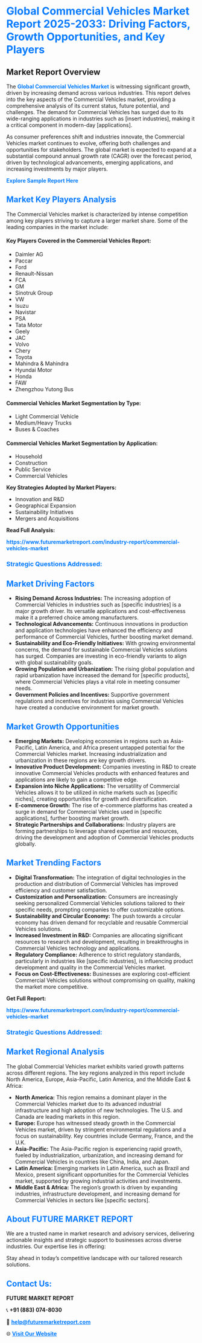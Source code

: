 <h1 style="color: #007BFF;">Global Commercial Vehicles Market Report 2025-2033: Driving Factors, Growth Opportunities, and Key Players</h1>

<section id="overview">
<h2>Market Report Overview</h2>
<p>The <a href="https://www.futuremarketreport.com/industry-report/commercial-vehicles-market" style="color: #007BFF; text-decoration: none;"><strong>Global Commercial Vehicles Market</strong></a> is witnessing significant growth, driven by increasing demand across various industries. This report delves into the key aspects of the Commercial Vehicles market, providing a comprehensive analysis of its current status, future potential, and challenges. The demand for Commercial Vehicles has surged due to its wide-ranging applications in industries such as [insert industries], making it a critical component in modern-day [applications].</p>
<p>As consumer preferences shift and industries innovate, the Commercial Vehicles market continues to evolve, offering both challenges and opportunities for stakeholders. The global market is expected to expand at a substantial compound annual growth rate (CAGR) over the forecast period, driven by technological advancements, emerging applications, and increasing investments by major players.</p>
</section>

<section id="overview">
<p><a href="https://www.futuremarketreport.com/request-sample/reportId=126404" style="color: #007BFF; text-decoration: none;"><strong>Explore Sample Report Here</strong></a></p>
</section>

<section id="key-players">
<h2 style="color: #007BFF;">Market Key Players Analysis</h2>
<p>The Commercial Vehicles market is characterized by intense competition among key players striving to capture a larger market share. Some of the leading companies in the market include:</p>
<h4>Key Players Covered in the Commercial Vehicles Report:</h4>
<ul><li>Daimler AG</li><li>Paccar</li><li>Ford</li><li>Renault-Nissan</li><li>FCA</li><li>GM</li><li>Sinotruk Group</li><li>VW</li><li>Isuzu</li><li>Navistar</li><li>PSA</li><li>Tata Motor</li><li>Geely</li><li>JAC</li><li>Volvo</li><li>Chery</li><li>Toyota</li><li>Mahindra &amp; Mahindra</li><li>Hyundai Motor</li><li>Honda</li><li>FAW</li><li>Zhengzhou Yutong Bus</li></ul>
<h4>Commercial Vehicles Market Segmentation by Type:</h4>
<ul><li>Light Commercial Vehicle</li><li>Medium/Heavy Trucks</li><li>Buses &amp; Coaches</li></ul>

<h4>Commercial Vehicles Market Segmentation by Application:</h4>
<ul><li>Household</li><li>Construction</li><li>Public Service</li><li>Commercial Vehicles</li></ul>
<p><strong>Key Strategies Adopted by Market Players:</strong></p>
<ul>
<li>Innovation and R&D</li>
<li>Geographical Expansion</li>
<li>Sustainability Initiatives</li>
<li>Mergers and Acquisitions</li>
</ul>
</section>

<section>
<p><strong>Read Full Analysis: </strong></p><a href="https://www.futuremarketreport.com/industry-report/commercial-vehicles-market" style="color: #007BFF; text-decoration: none;"><strong>https://www.futuremarketreport.com/industry-report/commercial-vehicles-market</strong></a>
<h3 style="color: #007BFF;">Strategic Questions Addressed:</h3>
</section>

<section id="driving-factors">
<h2 style="color: #007BFF;">Market Driving Factors</h2>
<ul>
<li><strong>Rising Demand Across Industries:</strong> The increasing adoption of Commercial Vehicles in industries such as [specific industries] is a major growth driver. Its versatile applications and cost-effectiveness make it a preferred choice among manufacturers.</li>
<li><strong>Technological Advancements:</strong> Continuous innovations in production and application technologies have enhanced the efficiency and performance of Commercial Vehicles, further boosting market demand.</li>
<li><strong>Sustainability and Eco-Friendly Initiatives:</strong> With growing environmental concerns, the demand for sustainable Commercial Vehicles solutions has surged. Companies are investing in eco-friendly variants to align with global sustainability goals.</li>
<li><strong>Growing Population and Urbanization:</strong> The rising global population and rapid urbanization have increased the demand for [specific products], where Commercial Vehicles plays a vital role in meeting consumer needs.</li>
<li><strong>Government Policies and Incentives:</strong> Supportive government regulations and incentives for industries using Commercial Vehicles have created a conducive environment for market growth.</li>
</ul>
</section>

<section id="growth-opportunities">
<h2 style="color: #007BFF;">Market Growth Opportunities</h2>
<ul>
<li><strong>Emerging Markets:</strong> Developing economies in regions such as Asia-Pacific, Latin America, and Africa present untapped potential for the Commercial Vehicles market. Increasing industrialization and urbanization in these regions are key growth drivers.</li>
<li><strong>Innovative Product Development:</strong> Companies investing in R&D to create innovative Commercial Vehicles products with enhanced features and applications are likely to gain a competitive edge.</li>
<li><strong>Expansion into Niche Applications:</strong> The versatility of Commercial Vehicles allows it to be utilized in niche markets such as [specific niches], creating opportunities for growth and diversification.</li>
<li><strong>E-commerce Growth:</strong> The rise of e-commerce platforms has created a surge in demand for Commercial Vehicles used in [specific applications], further boosting market growth.</li>
<li><strong>Strategic Partnerships and Collaborations:</strong> Industry players are forming partnerships to leverage shared expertise and resources, driving the development and adoption of Commercial Vehicles products globally.</li>
</ul>
</section>

<section id="trending-factors">
<h2 style="color: #007BFF;">Market Trending Factors</h2>
<ul>
<li><strong>Digital Transformation:</strong> The integration of digital technologies in the production and distribution of Commercial Vehicles has improved efficiency and customer satisfaction.</li>
<li><strong>Customization and Personalization:</strong> Consumers are increasingly seeking personalized Commercial Vehicles solutions tailored to their specific needs, prompting companies to offer customizable options.</li>
<li><strong>Sustainability and Circular Economy:</strong> The push towards a circular economy has driven demand for recyclable and reusable Commercial Vehicles solutions.</li>
<li><strong>Increased Investment in R&D:</strong> Companies are allocating significant resources to research and development, resulting in breakthroughs in Commercial Vehicles technology and applications.</li>
<li><strong>Regulatory Compliance:</strong> Adherence to strict regulatory standards, particularly in industries like [specific industries], is influencing product development and quality in the Commercial Vehicles market.</li>
<li><strong>Focus on Cost-Effectiveness:</strong> Businesses are exploring cost-efficient Commercial Vehicles solutions without compromising on quality, making the market more competitive.</li>
</ul>
</section>

<section>
<p><strong>Get Full Report: </strong></p><a href="https://www.futuremarketreport.com/industry-report/commercial-vehicles-market" style="color: #007BFF; text-decoration: none;"><strong>https://www.futuremarketreport.com/industry-report/commercial-vehicles-market</strong></a>
<h3 style="color: #007BFF;">Strategic Questions Addressed:</h3>
</section>


<section id="regional-analysis">
<h2 style="color: #007BFF;">Market Regional Analysis</h2>
<p>The global Commercial Vehicles market exhibits varied growth patterns across different regions. The key regions analyzed in this report include North America, Europe, Asia-Pacific, Latin America, and the Middle East & Africa:</p>
<ul>
<li><strong>North America:</strong> This region remains a dominant player in the Commercial Vehicles market due to its advanced industrial infrastructure and high adoption of new technologies. The U.S. and Canada are leading markets in this region.</li>
<li><strong>Europe:</strong> Europe has witnessed steady growth in the Commercial Vehicles market, driven by stringent environmental regulations and a focus on sustainability. Key countries include Germany, France, and the U.K.</li>
<li><strong>Asia-Pacific:</strong> The Asia-Pacific region is experiencing rapid growth, fueled by industrialization, urbanization, and increasing demand for Commercial Vehicles in countries like China, India, and Japan.</li>
<li><strong>Latin America:</strong> Emerging markets in Latin America, such as Brazil and Mexico, present significant opportunities for the Commercial Vehicles market, supported by growing industrial activities and investments.</li>
<li><strong>Middle East & Africa:</strong> The region’s growth is driven by expanding industries, infrastructure development, and increasing demand for Commercial Vehicles in sectors like [specific sectors].</li>
</ul>
</section>

<footer>
<h2 style="color: #007BFF;">About FUTURE MARKET REPORT</h2>
<p>We are a trusted name in market research and advisory services, delivering actionable insights and strategic support to businesses across diverse industries. Our expertise lies in offering:</p>

<p>Stay ahead in today’s competitive landscape with our tailored research solutions.</p>

<h2 style="color: #007BFF;">Contact Us:</h2>
<p><strong>FUTURE MARKET REPORT</strong></p>
<p>📞 <strong>+91 (883) 074-8030</strong></p>
<p>📧 <strong><a href="mailto:help@futuremarketreport.com" style="color: #007BFF;">help@futuremarketreport.com</a></strong></p>
<p>🌐 <strong><a href="https://www.futuremarketreport.com/" style="color: #007BFF;">Visit Our Website</a></strong></p>
</footer>